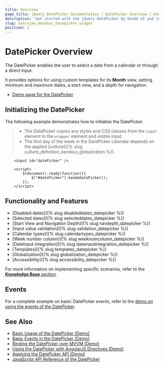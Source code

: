```yaml
---
title: Overview
page_title: jQuery DatePicker Documentation | DatePicker Overview | Kendo UI
description: "Get started with the jQuery DatePicker by Kendo UI and learn how to initialize the widget, disable and select dates, navigate its navigation depth, and use all its available features."
slug: overview_kendoui_datepicker_widget
position: 1
---
```


# DatePicker Overview

The DatePicker enables the user to select a date from a calendar or through a direct input.

It provides options for using custom templates for its **Month** view, setting minimum and maximum dates, a start view, and a depth for navigation.

* [Demo page for the DatePicker](https://demos.telerik.com/kendo-ui/datepicker/index)

## Initializing the DatePicker

The following example demonstrates how to initialize the DatePicker.

> * The DatePicker copies any styles and CSS classes from the `input` element to the `wrapper` element and visible input.
> * The first day of the week in the DatePicker calendar depends on the applied [culture]({% slug culture_definition_kendoui_globalization %}).

```dojo
    <input id="datePicker" />

    <script>
        $(document).ready(function(){
            $("#datePicker").kendoDatePicker();
        });
    </script>
```

## Functionality and Features

* [Disabled dates]({% slug disableddates_datepicker %})
* [Selected dates]({% slug selecteddates_datepicker %})
* [Start View and Navigation Depth]({% slug navdepth_datepicker %})
* [Input value validation]({% slug validation_datepicker %})
* [Calendar types]({% slug calendartypes_datepicker %})
* [Week number column]({% slug weeknumcolumn_datepicker %})
* [DateInput integration]({% slug dateinputintegration_datepicker %})
* [Templates]({% slug templates_datepicker %})
* [Globalization]({% slug globalization_datepicker %})
* [Accessibility]({% slug accessibility_datepicker %})

For more information on implementing specific scenarios, refer to the [**Knowledge Base** section](https://docs.telerik.com/kendo-ui/knowledge-base).

## Events

For a complete example on basic DatePicker events, refer to the [demo on using the events of the DatePicker](https://demos.telerik.com/kendo-ui/datepicker/events).

## See Also

* [Basic Usage of the DatePicker (Demo)](https://demos.telerik.com/kendo-ui/datepicker/index)
* [Basic Events in the DatePicker (Demo)](https://demos.telerik.com/kendo-ui/datepicker/events)
* [Binding the DatePicker over MVVM (Demo)](https://demos.telerik.com/kendo-ui/datepicker/keyboard-navigation)
* [Using the DatePicker with AngularJS Directives (Demo)](https://demos.telerik.com/kendo-ui/datepicker/angular)
* [Applying the DatePicker API (Demo)](https://demos.telerik.com/kendo-ui/datepicker/api)
* [JavaScript API Reference of the DatePicker](/api/javascript/ui/datepicker)
